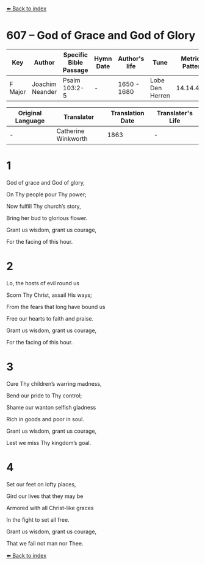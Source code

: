 [⬅️ Back to index](../README.md)

# 607 – God of Grace and God of Glory

Key | Author   | Specific Bible Passage     |Hymn Date |Author's life |Tune |Metrical Pattern   |Composer/Source                                                                                        
-- | --------- | ---------------------------|----------|--------------|-----|-------------------|-------------   
F Major  | Joachim Neander      | Psalm 103:2-5 | -  | 1650 - 1680 | Lobe Den Herren | 14.14.4.7.8 | Chorale Book for England, 1863 

Original Language | Translater | Translation Date   | Translater's Life     
----------------- | --------- | --------------------|-------------   
\-  | Catherine Winkworth      | 1863 | -  | 1827 - 1878 



# 1

God of grace and God of glory,

On Thy people pour Thy power;

Now fulfill Thy church’s story,

Bring her bud to glorious flower.

Grant us wisdom, grant us courage,

For the facing of this hour.



# 2

Lo, the hosts of evil round us

Scorn Thy Christ, assail His ways;

From the fears that long have bound us

Free our hearts to faith and praise.

Grant us wisdom, grant us courage,

For the facing of this hour.



# 3

Cure Thy children’s warring madness,

Bend our pride to Thy control;

Shame our wanton selfish gladness

Rich in goods and poor in soul.

Grant us wisdom, grant us courage,

Lest we miss Thy kingdom’s goal.



# 4

Set our feet on lofty places,

Gird our lives that they may be

Armored with all Christ-like graces

In the fight to set all free.

Grant us wisdom, grant us courage,

That we fail not man nor Thee.

[⬅️ Back to index](../README.md)
